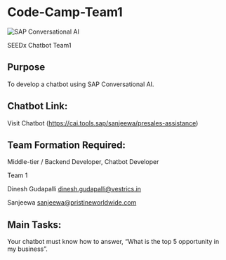 # Code-Camp-Team1

![SAP Conversational AI](https://i.imgur.com/mKxXnBu.png)

SEEDx Chatbot Team1

## Purpose
To develop a chatbot using SAP Conversational AI.

## Chatbot Link: 
 Visit Chatbot (https://cai.tools.sap/sanjeewa/presales-assistance)

## Team Formation Required: 
Middle-tier / Backend Developer, Chatbot Developer

Team 1		

Dinesh Gudapalli	dinesh.gudapalli@vestrics.in

Sanjeewa	sanjeewa@pristineworldwide.com



## Main Tasks: 
Your chatbot must know how to answer, “What is the top 5 opportunity in my business”.




